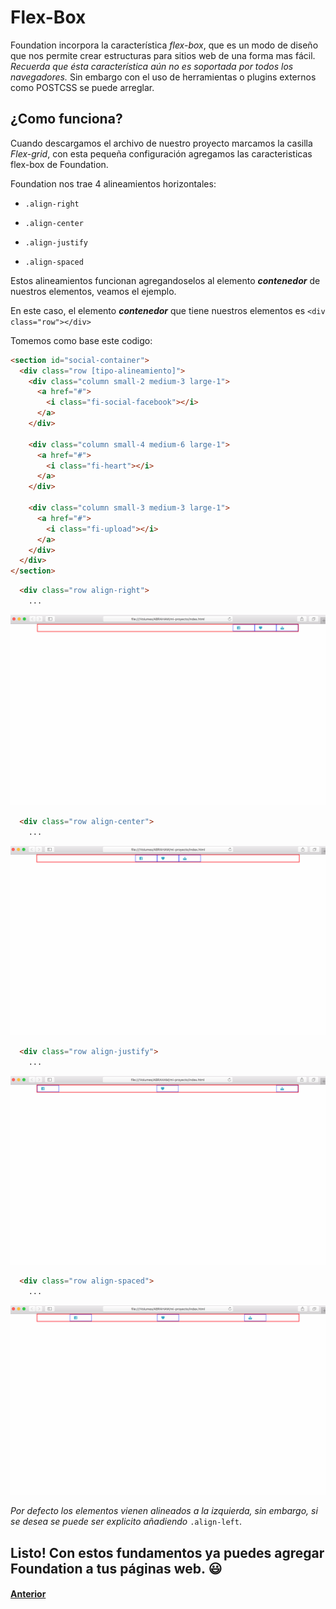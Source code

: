 # Flex-Box

Foundation incorpora la característica *flex-box*, que es un modo de diseño que nos permite crear estructuras para sitios web de una forma mas fácil. *Recuerda que ésta característica aún no es soportada por todos los navegadores.* Sin embargo con el uso de herramientas o plugins externos como POSTCSS se puede arreglar.

## ¿Como funciona?

Cuando descargamos el archivo de nuestro proyecto marcamos la casilla *Flex-grid*, con esta pequeña configuración agregamos las caracteristicas flex-box de Foundation.

Foundation nos trae 4 alineamientos horizontales:

* `.align-right`

* `.align-center`

* `.align-justify`

* `.align-spaced`

Estos alineamientos funcionan agregandoselos al elemento ***contenedor*** de nuestros elementos, veamos el ejemplo.

En este caso, el elemento ***contenedor*** que tiene nuestros elementos es `<div class="row"></div>`

Tomemos como base este codigo:

``` html
<section id="social-container">
  <div class="row [tipo-alineamiento]">
    <div class="column small-2 medium-3 large-1">
      <a href="#">
        <i class="fi-social-facebook"></i>
      </a>
    </div>

    <div class="column small-4 medium-6 large-1">
      <a href="#">
        <i class="fi-heart"></i>
      </a>
    </div>

    <div class="column small-3 medium-3 large-1">
      <a href="#">
        <i class="fi-upload"></i>
      </a>
    </div>
  </div>
</section>
```

```html
  <div class="row align-right">
    ...
```
![](assets/flex1.png)

```html
  <div class="row align-center">
    ...
```
![](assets/flex2.png)

```html
  <div class="row align-justify">
    ...
```
![](assets/flex3.png)

```html
  <div class="row align-spaced">
    ...
```
![](assets/flex4.png)

*Por defecto los elementos vienen alineados a la izquierda, sin embargo, si se desea se puede ser explicito añadiendo* `.align-left`.

## Listo! Con estos fundamentos ya puedes agregar Foundation a tus páginas web. 😃

#### [Anterior](page6.md)
